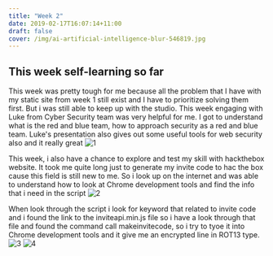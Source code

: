```yaml
---
title: "Week 2"
date: 2019-02-17T16:07:14+11:00
draft: false
cover: /img/ai-artificial-intelligence-blur-546819.jpg
---
```


## This week self-learning so far

This week was pretty tough for me because all the problem that I have with my static site from week 1 still exist and I have to prioritize solving them first. But i was still able to keep up with the studio. This week engaging with Luke from Cyber Security team was very helpful for me. I got to understand what is the red and blue team, how to approach security as a red and blue team. Luke's presentation also gives out some useful tools for web security also and it really great
![1](/img/WIN_20190211_13_59_50_pro.jpg)


This week, i also have a chance to explore and test my skill with hackthebox website. It took me quite long just to generate my invite code to hac the box cause this field is still new to me. So i look up on the internet and was able to understand how to look at Chrome development tools and find the info that i need in the script
![2](/img/2019-02-18(1).jpg)


When look through the script i look for keyword that related to invite code and i found the link to the inviteapi.min.js file so i have a look through that file and found the command call makeinvitecode, so i try to tyoe it into Chrome development tools and it give me an encrypted line in ROT13 type.
![3](/img/2019-02-18(7).jpg)
![4](/img/2019-02-18(8).jpg)

